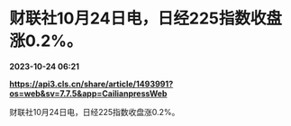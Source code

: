 # 财联社10月24日电，日经225指数收盘涨0.2%。

**2023-10-24 06:21**

**https://api3.cls.cn/share/article/1493991?os=web&sv=7.7.5&app=CailianpressWeb**

财联社10月24日电，日经225指数收盘涨0.2%。
